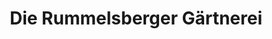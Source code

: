 ---
title: "Die Rummelsberger Gärtnerei"
url: /schwarzenbruck/die-rummelsberger-gaertnerei/
shop: Garten-Center
---